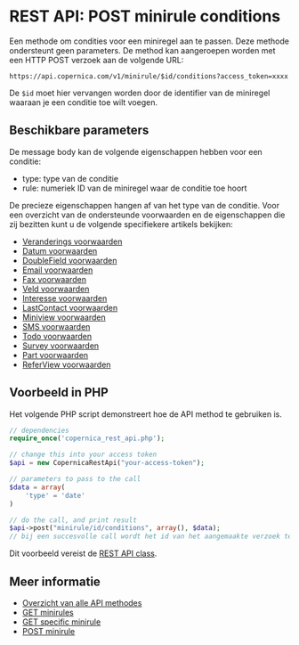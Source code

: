 # REST API: POST minirule conditions

Een methode om condities voor een miniregel aan te passen. Deze methode ondersteunt geen parameters. De method kan aangeroepen worden met een HTTP POST verzoek aan de volgende URL:

`https://api.copernica.com/v1/minirule/$id/conditions?access_token=xxxx`

De `$id` moet hier vervangen worden door de identifier van de miniregel waaraan je een conditie toe wilt voegen.


## Beschikbare parameters

De message body kan de volgende eigenschappen hebben voor een conditie:

- type: type van de conditie
- rule: numeriek ID van de miniregel waar de conditie toe hoort

De precieze eigenschappen hangen af van het type van de conditie. Voor een overzicht van de ondersteunde voorwaarden en de eigenschappen die zij bezitten kunt u de volgende specifiekere artikels bekijken:

- [Veranderings voorwaarden](./rest-condition-type-change.md)
- [Datum voorwaarden](./rest-condition-type-date.md)
- [DoubleField voorwaarden](./rest-condition-type-doublefield.md)
- [Email voorwaarden](./rest-condition-type-email.md)
- [Fax voorwaarden](./rest-condition-type-fax.md)
- [Veld voorwaarden](./rest-condition-type-field.md)
- [Interesse voorwaarden](./rest-condition-type-interest.md)
- [LastContact voorwaarden](./rest-condition-type-lastcontact.md)
- [Miniview voorwaarden](./rest-condition-type-miniview.md)
- [SMS voorwaarden](./rest-condition-type-sms.md)
- [Todo voorwaarden](./rest-condition-type-todo.md)
- [Survey voorwaarden](./rest-condition-type-survey.md)
- [Part voorwaarden](./rest-condition-type-part.md)
- [ReferView voorwaarden](./rest-condition-type-referview.md)


## Voorbeeld in PHP

Het volgende PHP script demonstreert hoe de API method te gebruiken is.

```php
// dependencies
require_once('copernica_rest_api.php');

// change this into your access token
$api = new CopernicaRestApi("your-access-token");

// parameters to pass to the call
$data = array(
	'type' = 'date'
)

// do the call, and print result
$api->post("minirule/id/conditions", array(), $data);
// bij een succesvolle call wordt het id van het aangemaakte verzoek teruggegeven
```

Dit voorbeeld vereist de [REST API class](rest-php).


## Meer informatie

* [Overzicht van alle API methodes](rest-api)
* [GET minirules](./rest-get-minirules)
* [GET specific minirule](./rest-get-minirule)
* [POST minirule](./rest-post-minirule)
